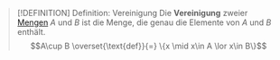 > [!DEFINITION] Definition: Vereinigung
> Die **Vereinigung** zweier [Mengen](../Menge.md) $A$ und $B$ ist die Menge, die genau die Elemente von $A$ und $B$ enthält.
> $$A\cup B \overset{\text{def}}{=} \{x \mid x\in A  \lor x\in B\}$$
